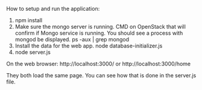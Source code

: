 How to setup and run the application:
1. npm install
2. Make sure the mongo server is running.  CMD on OpenStack that will confirm if 
Mongo service is running.  You should see a process with mongod be displayed.
ps -aux | grep mongod
3. Install the data for the web app.
node database-initializer.js
4. node server.js

On the web browser:
http://localhost:3000/
or
http://localhost:3000/home

They both load the same page.  You can see how that is done in the server.js file.

